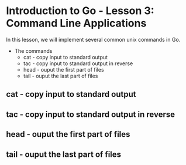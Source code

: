 # Introduction to Go - Lesson 3: Command Line Applications

In this lesson, we will implement several common unix commands in Go.

* The commands
  * cat  - copy input to standard output
  * tac  - copy input to standard output in reverse
  * head - ouput the first part of files
  * tail - ouput the last part of files

## cat - copy input to standard output

## tac  - copy input to standard output in reverse

## head - ouput the first part of files

## tail - ouput the last part of files
